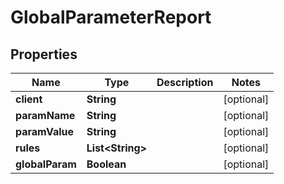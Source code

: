 

# GlobalParameterReport


## Properties

| Name | Type | Description | Notes |
|------------ | ------------- | ------------- | -------------|
|**client** | **String** |  |  [optional] |
|**paramName** | **String** |  |  [optional] |
|**paramValue** | **String** |  |  [optional] |
|**rules** | **List&lt;String&gt;** |  |  [optional] |
|**globalParam** | **Boolean** |  |  [optional] |



